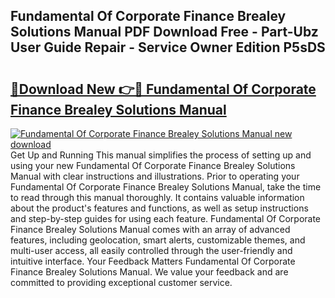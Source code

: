 ## Fundamental Of Corporate Finance Brealey Solutions Manual PDF Download Free - Part-Ubz User Guide Repair - Service Owner Edition P5sDS

# <h2><a href="http://bc73586.oget.top/?id=Fundamental+Of+Corporate+Finance+Brealey+Solutions+Manual">🔗Download New 👉🔴 Fundamental Of Corporate Finance Brealey Solutions Manual</a></h2>

[![Fundamental Of Corporate Finance Brealey Solutions Manual new download](https://i.imgur.com/5g1atiW.png)](http://bc73586.oget.top/?id=Fundamental+Of+Corporate+Finance+Brealey+Solutions+Manual)
Get Up and Running This manual simplifies the process of setting up and using your new Fundamental Of Corporate Finance Brealey Solutions Manual with clear instructions and illustrations. Prior to operating your Fundamental Of Corporate Finance Brealey Solutions Manual, take the time to read through this manual thoroughly. It contains valuable information about the product's features and functions, as well as setup instructions and step-by-step guides for using each feature. Fundamental Of Corporate Finance Brealey Solutions Manual comes with an array of advanced features, including geolocation, smart alerts, customizable themes, and multi-user access, all easily controlled through the user-friendly and intuitive interface. Your Feedback Matters Fundamental Of Corporate Finance Brealey Solutions Manual. We value your feedback and are committed to providing exceptional customer service.
